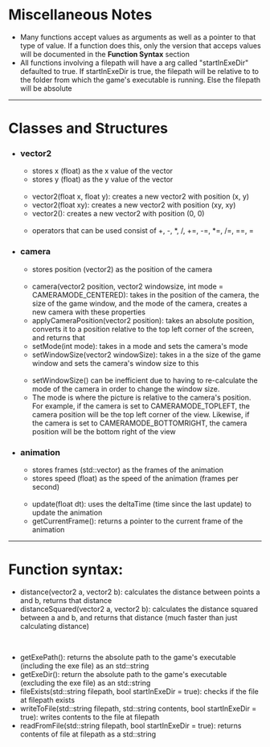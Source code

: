 <h1>Miscellaneous Notes</h1>
<ul>
  <li>Many functions accept values as arguments as well as a pointer to that type of value. If a function does this, only the version that acceps values will be documented in the <b>Function Syntax</b> section</li>
  <li>All functions involving a filepath will have a arg called "startInExeDir" defaulted to true. If startInExeDir is true, the filepath will be relative to to the folder from which the game's executable is running. Else the filepath will be absolute</li>
</ul>

<hr />

<h1>Classes and Structures</h1>

<ul>
  
  <li><h3>vector2</h3>
    <ul>
      <li>stores x (float) as the x value of the vector</li>
      <li>stores y (float) as the y value of the vector</li>
    </ul>
    <br />
    <ul>
      <li>vector2(float x, float y): creates a new vector2 with position (x, y)</li>
      <li>vector2(float xy): creates a new vector2 with position (xy, xy)</li>
      <li>vector2(): creates a new vector2 with position (0, 0)</li>
    </ul>
    <br />
    <ul>
      <li>operators that can be used consist of +, -, *, /, +=, -=, *=, /=, ==, =</li>
    </ul>
  </li>
  
  <li><h3>camera</h3>
    <ul>
      <li>stores position (vector2) as the position of the camera</li>
    </ul>
    <br />
    <ul>
      <li>camera(vector2 position, vector2 windowsize, int mode = CAMERAMODE_CENTERED): takes in the position of the camera, the size of the game window, and the mode of the camera, creates a new camera with these properties</li>
      <li>applyCameraPosition(vector2 position): takes an absolute position, converts it to a position relative to the top left corner of the screen, and returns that</li>
      <li>setMode(int mode): takes in a mode and sets the camera's mode</li>
      <li>setWindowSize(vector2 windowSize): takes in a the size of the game window and sets the camera's window size to this</li>
    </ul>
    <br />
    <ul>
      <li>setWindowSize() can be inefficient due to having to re-calculate the mode of the camera in order to change the window size.</li>
      <li>The mode is where the picture is relative to the camera's position. For example, if the camera is set to CAMERAMODE_TOPLEFT, the camera position will be the top left corner of the view. Likewise, if the camera is set to CAMERAMODE_BOTTOMRIGHT, the camera position will be the bottom right of the view</li>
    </ul>
  </li>
  
  <li> <h3>animation<T></h3>
    <ul>
      <li>stores frames (std::vector<T>) as the frames of the animation</li>
      <li>stores speed (float) as the speed of the animation (frames per second)</li>
    </ul>
    <br />
    <ul>
      <li>update(float dt): uses the deltaTime (time since the last update) to update the animation</li>
      <li>getCurrentFrame(): returns a pointer to the current frame of the animation</li>
    </ul>
  </li>
</ul>

<hr />
  
<h1>Function syntax: </h1>

<ul>
  <li>distance(vector2 a, vector2 b): calculates the distance between points a and b, returns that distance</li>
  <li>distanceSquared(vector2 a, vector2 b): calculates the distance squared between a and b, and returns that distance (much faster than just calculating distance)</li>
</ul>
<br />
<ul>
  <li>getExePath(): returns the absolute path to the game's executable (including the exe file) as an std::string</li>
  <li>getExeDir(): return the absolute path to the game's executable (excluding the exe file) as an std::string</li>
  <li>fileExists(std::string filepath, bool startInExeDir = true): checks if the file at filepath exists</li>
  <li>writeToFile(std::string filepath, std::string contents, bool startInExeDir = true): writes contents to the file at filepath</li>
  <li>readFromFile(std::string filepath, bool startInExeDir = true): returns contents of file at filepath as a std::string</li>
</ul>
<br />
